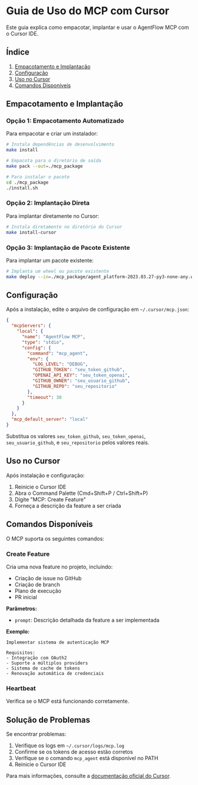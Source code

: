 # Guia de Uso do MCP com Cursor

Este guia explica como empacotar, implantar e usar o AgentFlow MCP com o Cursor IDE.

## Índice
1. [Empacotamento e Implantação](#empacotamento-e-implantação)
2. [Configuração](#configuração)
3. [Uso no Cursor](#uso-no-cursor)
4. [Comandos Disponíveis](#comandos-disponíveis)

## Empacotamento e Implantação

### Opção 1: Empacotamento Automatizado

Para empacotar e criar um instalador:

```bash
# Instala dependências de desenvolvimento
make install

# Empacota para o diretório de saída
make pack --out=./mcp_package

# Para instalar o pacote
cd ./mcp_package
./install.sh
```

### Opção 2: Implantação Direta

Para implantar diretamente no Cursor:

```bash
# Instala diretamente no diretório do Cursor
make install-cursor
```

### Opção 3: Implantação de Pacote Existente

Para implantar um pacote existente:

```bash
# Implanta um wheel ou pacote existente
make deploy --in=./mcp_package/agent_platform-2023.03.27-py3-none-any.whl --out=$HOME/.cursor/mcp/agent_platform
```

## Configuração

Após a instalação, edite o arquivo de configuração em `~/.cursor/mcp.json`:

```json
{
  "mcpServers": {
    "local": {
      "name": "AgentFlow MCP",
      "type": "stdio",
      "config": {
        "command": "mcp_agent",
        "env": {
          "LOG_LEVEL": "DEBUG",
          "GITHUB_TOKEN": "seu_token_github",
          "OPENAI_API_KEY": "seu_token_openai",
          "GITHUB_OWNER": "seu_usuario_github",
          "GITHUB_REPO": "seu_repositorio"
        },
        "timeout": 30
      }
    }
  },
  "mcp_default_server": "local"
}
```

Substitua os valores `seu_token_github`, `seu_token_openai`, `seu_usuario_github`, e `seu_repositorio` pelos valores reais.

## Uso no Cursor

Após instalação e configuração:

1. Reinicie o Cursor IDE
2. Abra o Command Palette (Cmd+Shift+P / Ctrl+Shift+P)
3. Digite "MCP: Create Feature"
4. Forneça a descrição da feature a ser criada

## Comandos Disponíveis

O MCP suporta os seguintes comandos:

### Create Feature

Cria uma nova feature no projeto, incluindo:

- Criação de issue no GitHub
- Criação de branch
- Plano de execução
- PR inicial

**Parâmetros:**
- `prompt`: Descrição detalhada da feature a ser implementada

**Exemplo:**
```
Implementar sistema de autenticação MCP

Requisitos:
- Integração com OAuth2
- Suporte a múltiplos providers
- Sistema de cache de tokens
- Renovação automática de credenciais
```

### Heartbeat

Verifica se o MCP está funcionando corretamente.

## Solução de Problemas

Se encontrar problemas:

1. Verifique os logs em `~/.cursor/logs/mcp.log`
2. Confirme se os tokens de acesso estão corretos
3. Verifique se o comando `mcp_agent` está disponível no PATH
4. Reinicie o Cursor IDE

Para mais informações, consulte a [documentação oficial do Cursor](https://cursor.sh/docs/plugins/mcp). 
